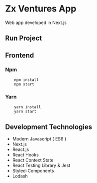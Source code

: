 # Zx Ventures App

Web app developed in Next.js


## Run Project

## Frontend

### Npm
```
    npm install
    npm start
```

### Yarn
```
    yarn install
    yarn start
```

## Development Technologies
* Modern Javascript ( ES6 )
* Next.js
* React.js
* React Hooks
* React Context State
* React Testing Library & Jest
* Styled-Components
* Lodash

